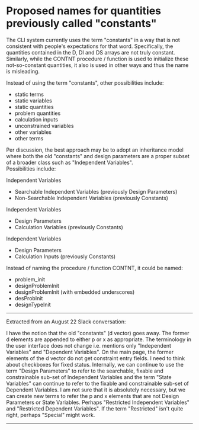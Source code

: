 # Proposed names for quantities previously called "constants"

The CLI system currently uses the term "constants" in a way that is not consistent with people's expectations for that word. 
Specifically, the quantities contained in the D, DI and DS arrays are not truly constant. 
Similarly, while the CONTNT procedure / function is used to initialize these not-so-constant quantities, 
it also is used in other ways and thus the name is misleading.

Instead of using the term "constants", other possibilities include:
 * static terms
 * static variables
 * static quantities
 * problem quantities
 * calculation inputs
 * unconstrained variables
 * other variables
 * other terms
 
 Per discussion, the best approach may be to adopt an inheritance model where both the
 old "constants" and design parameters are a proper subset of a broader class such as "Independent Variables".   
 Possibilities include: 

Independent Variables
 * Searchable Independent Variables      (previously Design Parameters)
 * Non-Searchable Independent Variables  (previously Constants)

Independent Variables
 * Design Parameters
 * Calculation Variables  (previously Constants)

Independent Variables
 * Design Parameters
 * Calculation Inputs  (previously Constants)   


Instead of naming the procedure / function CONTNT, it could be named:
 * problem_init
 * designProblemInit
 * designProblemInit  (with embedded underscores)
 * desProbInit
 * designTypeInit
 
 _ _ _ _ _ _ _ _ _ _ _ _ _ _ _ _ 
  
  Extracted from an August 22 Slack conversation:
  
I have the notion that the old "constants" (d vector) goes away.
The former d elements are appended to either p or x as appropriate.
The terminology in the user interface does not change i.e. mentions only "Independent Variables" and "Dependent Variables".
On the main page, the former elements of the d vector do not get constraint entry fields.
I need to think about checkboxes for fixed status.
Internally, we can continue to use the term "Design Parameters" to refer to the searchable, fixable and constrainable sub-set of Independent Variables
and the term "State Variables" can continue to refer to the fixable and constrainable sub-set of Dependent Variables.
I am not sure that it is absolutely necessary, but we can create new terms to refer the p and x elements that are not Design Parameters or State Variables. 
Perhaps "Restricted Independent Variables" and "Restricted Dependent Variables".
If the term "Restricted" isn't quite right, perhaps "Special" might work.

 _ _ _ _ _ _ _ _ _ _ _ _ _ _ _ _ 
  


  